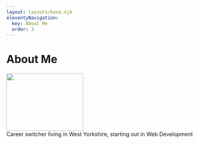 ```yaml
---
layout: layouts/base.njk
eleventyNavigation:
  key: About Me
  order: 3
---
```

# About Me

<div class="container px-4 text-center" style="margin-top:20px;">
<div class="row gx-5">
<div class="col"><div class="p-3"><img src="/img/signpost.jpg" class="rounded-circle" width="200" height="150"></div></div>
<div class="col"><div class="p-3">Career switcher living in West Yorkshire, starting out in Web Development</div>
</div>
</div>
</div>